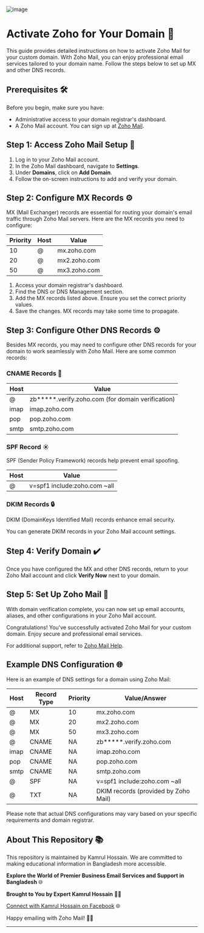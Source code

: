![image](https://github.com/kamrullab/Zoho/assets/128359757/ae944f70-29eb-4657-87f1-b3bfe1b9efed)

# Activate Zoho for Your Domain 🔐





This guide provides detailed instructions on how to activate Zoho Mail for your custom domain. With Zoho Mail, you can enjoy professional email services tailored to your domain name. Follow the steps below to set up MX and other DNS records.

## Prerequisites 🛠️

Before you begin, make sure you have:

- Administrative access to your domain registrar's dashboard.
- A Zoho Mail account. You can sign up at [Zoho Mail](https://www.zoho.com/mail/).

## Step 1: Access Zoho Mail Setup 🚀

1. Log in to your Zoho Mail account.
2. In the Zoho Mail dashboard, navigate to **Settings**.
3. Under **Domains**, click on **Add Domain**.
4. Follow the on-screen instructions to add and verify your domain.

## Step 2: Configure MX Records ⚙️

MX (Mail Exchanger) records are essential for routing your domain's email traffic through Zoho Mail servers. Here are the MX records you need to configure:

| Priority | Host | Value |
|----------|------|-------|
| 10       | @    | mx.zoho.com |
| 20       | @    | mx2.zoho.com |
| 50       | @    | mx3.zoho.com |

1. Access your domain registrar's dashboard.
2. Find the DNS or DNS Management section.
3. Add the MX records listed above. Ensure you set the correct priority values.
4. Save the changes. MX records may take some time to propagate.

## Step 3: Configure Other DNS Records ⚙️

Besides MX records, you may need to configure other DNS records for your domain to work seamlessly with Zoho Mail. Here are some common records:

### CNAME Records 🔄

| Host | Value |
|------|-------|
| @    | zb*****.verify.zoho.com (for domain verification) |
| imap | imap.zoho.com |
| pop   | pop.zoho.com |
| smtp | smtp.zoho.com |

### SPF Record ☀️

SPF (Sender Policy Framework) records help prevent email spoofing.

| Host | Value |
|------|-------|
| @    | v=spf1 include:zoho.com ~all |

### DKIM Records 🔒

DKIM (DomainKeys Identified Mail) records enhance email security.

You can generate DKIM records in your Zoho Mail account settings.

## Step 4: Verify Domain ✔️

Once you have configured the MX and other DNS records, return to your Zoho Mail account and click **Verify Now** next to your domain.

## Step 5: Set Up Zoho Mail 📧

With domain verification complete, you can now set up email accounts, aliases, and other configurations in your Zoho Mail account.

Congratulations! You've successfully activated Zoho Mail for your custom domain. Enjoy secure and professional email services.

For additional support, refer to [Zoho Mail Help](https://www.zoho.com/mail/help/).

## Example DNS Configuration 🌐

Here is an example of DNS settings for a domain using Zoho Mail:

| Host | Record Type | Priority | Value/Answer |
|------|-------------|----------|--------------|
| @    | MX          | 10       | mx.zoho.com |
| @    | MX          | 20       | mx2.zoho.com |
| @    | MX          | 50       | mx3.zoho.com |
| @    | CNAME       | NA       | zb*****.verify.zoho.com |
| imap | CNAME       | NA       | imap.zoho.com |
| pop  | CNAME       | NA       | pop.zoho.com |
| smtp | CNAME       | NA       | smtp.zoho.com |
| @    | SPF         | NA       | v=spf1 include:zoho.com ~all |
| @    | TXT         | NA       | DKIM records (provided by Zoho Mail) |

Please note that actual DNS configurations may vary based on your specific requirements and domain registrar.

## About This Repository 📚

This repository is maintained by Kamrul Hossain. We are committed to making educational information in Bangladesh more accessible.

**Explore the World of Premier Business Email Services and Support in Bangladesh** 🌐

**Brought to You by Expert Kamrul Hossain** 👨‍💼

[Connect with Kamrul Hossain on Facebook](https://www.facebook.com/EliteKamrul) 🌐

Happy emailing with Zoho Mail! 📧🚀

---

